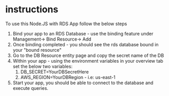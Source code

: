 # instructions
To use this Node.JS with RDS App follow the below steps

1. Bind your app to an RDS Database - use the binding feature under Management-> Bind Resource-> Add
2. Once binding completed - you should see the rds database bound in your "bound resource"
3. Go to the DB Resource entity page and copy the secret name of the DB
4. Within your app - using the environment variables in your overview tab set the below two variables:
   1. DB_SECRET=YourDBSecretHere
   2. AWS_REGION=YourDBRegion - i.e: us-east-1
5. Start your app, you should be able to connect to the database and execute queries.